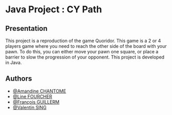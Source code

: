# Java Project : CY Path

## Presentation

This project is a reproduction of the game Quoridor. This game is a 2 or 4 players game where you need to reach the other side of the board with your pawn. To do this, you can either move your pawn one square, or place a barrier to slow the progression of your opponent. This project is developed in Java.

## Authors

- [@Amandine CHANTOME](https://github.com/amandine-ch)
- [@Line FOURCHER](https://github.com/LineFourcher)
- [@François GUILLERM](https://github.com/guillermfr)
- [@Valentin SING](https://github.com/ValentinChanter)
